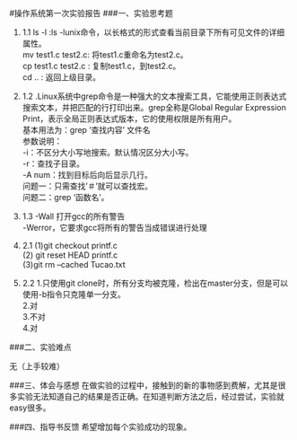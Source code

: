 #操作系统第一次实验报告
###一、实验思考题
1. 1.1	ls -l :ls -lunix命令，以长格式的形式查看当前目录下所有可见文件的详细属性。  
mv test1.c test2.c: 将test1.c重命名为test2.c。  
cp test1.c test2.c  : 复制test1.c，到test2.c。  
cd .. : 返回上级目录。
1. 1.2 .Linux系统中grep命令是一种强大的文本搜索工具，它能使用正则表达式搜索文本，并把匹配的行打印出来。grep全称是Global Regular Expression Print，表示全局正则表达式版本，它的使用权限是所有用户。  
		基本用法为：grep ‘查找内容’ 文件名  
		参数说明：  
		-i：不区分大小写地搜索。默认情况区分大小写。  
		-r：查找子目录。  
		-A num：找到目标后向后显示几行。  
		问题一：只需查找’＃’就可以查找宏。  
		问题二：grep ‘函数名’。  

1. 1.3	-Wall 打开gcc的所有警告  
		-Werror，它要求gcc将所有的警告当成错误进行处理  

1. 2.1	(1)git checkout  printf.c  
		(2) git reset HEAD printf.c  
	 	(3)git rm –cached Tucao.txt  

1. 2.2	1.只使用git clone时，所有分支均被克隆，检出在master分支，但是可以使用-b指令只克隆单一分支。  
		2.对  
		3.不对  
		4.对  

###二、实验难点

无（上手较难）

###三、体会与感想
在做实验的过程中，接触到的新的事物感到费解，尤其是很多实验无法知道自己的结果是否正确。在知道判断方法之后，经过尝试，实验就easy很多。

###四、指导书反馈
希望增加每个实验成功的现象。